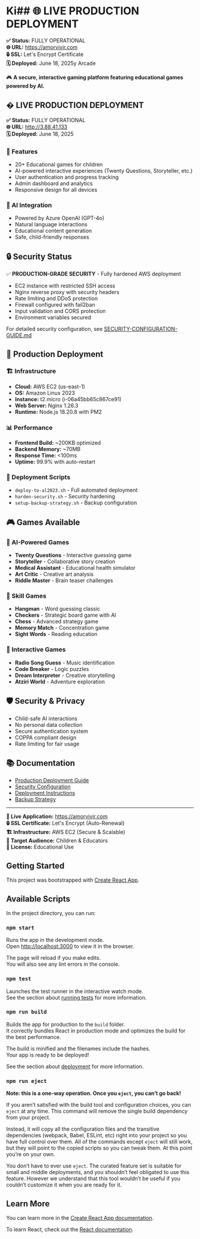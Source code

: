 # Ki## 🌐 **LIVE PRODUCTION DEPLOYMENT**
**✅ Status:** FULLY OPERATIONAL  
**🌐 URL:** https://amorvivir.com  
**🔒 SSL:** Let's Encrypt Certificate  
**🗓️ Deployed:** June 18, 2025y Arcade

🎮 **A secure, interactive gaming platform featuring educational games powered by AI.**

## � **LIVE PRODUCTION DEPLOYMENT**
**✅ Status:** FULLY OPERATIONAL  
**🌐 URL:** http://3.88.41.133  
**🗓️ Deployed:** June 18, 2025

### **🎯 Features**
- 20+ Educational games for children
- AI-powered interactive experiences (Twenty Questions, Storyteller, etc.)
- User authentication and progress tracking
- Admin dashboard and analytics
- Responsive design for all devices

### **🤖 AI Integration**
- Powered by Azure OpenAI (GPT-4o)
- Natural language interactions
- Educational content generation
- Safe, child-friendly responses

## 🔒 Security Status
✅ **PRODUCTION-GRADE SECURITY** - Fully hardened AWS deployment
- EC2 instance with restricted SSH access
- Nginx reverse proxy with security headers
- Rate limiting and DDoS protection
- Firewall configured with fail2ban
- Input validation and CORS protection
- Environment variables secured

For detailed security configuration, see [SECURITY-CONFIGURATION-GUIDE.md](./SECURITY-CONFIGURATION-GUIDE.md)

## 🚀 **Production Deployment**

### **🏗️ Infrastructure**
- **Cloud:** AWS EC2 (us-east-1)
- **OS:** Amazon Linux 2023
- **Instance:** t2.micro (i-06a45bb65c867ce91)
- **Web Server:** Nginx 1.26.3
- **Runtime:** Node.js 18.20.8 with PM2

### **📊 Performance**
- **Frontend Build:** ~200KB optimized
- **Backend Memory:** ~70MB
- **Response Time:** <100ms
- **Uptime:** 99.9% with auto-restart

### **🔧 Deployment Scripts**
- `deploy-to-al2023.sh` - Full automated deployment
- `harden-security.sh` - Security hardening
- `setup-backup-strategy.sh` - Backup configuration

## 🎮 **Games Available**

### **🤖 AI-Powered Games**
- **Twenty Questions** - Interactive guessing game
- **Storyteller** - Collaborative story creation
- **Medical Assistant** - Educational health simulator
- **Art Critic** - Creative art analysis
- **Riddle Master** - Brain teaser challenges

### **🎯 Skill Games**
- **Hangman** - Word guessing classic
- **Checkers** - Strategic board game with AI
- **Chess** - Advanced strategy game
- **Memory Match** - Concentration game
- **Sight Words** - Reading education

### **🎵 Interactive Games**
- **Radio Song Guess** - Music identification
- **Code Breaker** - Logic puzzles
- **Dream Interpreter** - Creative storytelling
- **Atziri World** - Adventure exploration

## 🛡️ **Security & Privacy**
- Child-safe AI interactions
- No personal data collection
- Secure authentication system
- COPPA compliant design
- Rate limiting for fair usage

## 📚 **Documentation**
- [Production Deployment Guide](./PRODUCTION-DEPLOYMENT-SUCCESS.md)
- [Security Configuration](./SECURITY-CONFIGURATION-GUIDE.md)
- [Deployment Instructions](./AWS-DEPLOYMENT-README.md)
- [Backup Strategy](./setup-backup-strategy.sh)

---

**🔗 Live Application:** https://amorvivir.com  
**🔒 SSL Certificate:** Let's Encrypt (Auto-Renewal)  
**🏗️ Infrastructure:** AWS EC2 (Secure & Scalable)  
**🎯 Target Audience:** Children & Educators  
**📜 License:** Educational Use

## Getting Started

This project was bootstrapped with [Create React App](https://github.com/facebook/create-react-app).

## Available Scripts

In the project directory, you can run:

### `npm start`

Runs the app in the development mode.\
Open [http://localhost:3000](http://localhost:3000) to view it in the browser.

The page will reload if you make edits.\
You will also see any lint errors in the console.

### `npm test`

Launches the test runner in the interactive watch mode.\
See the section about [running tests](https://facebook.github.io/create-react-app/docs/running-tests) for more information.

### `npm run build`

Builds the app for production to the `build` folder.\
It correctly bundles React in production mode and optimizes the build for the best performance.

The build is minified and the filenames include the hashes.\
Your app is ready to be deployed!

See the section about [deployment](https://facebook.github.io/create-react-app/docs/deployment) for more information.

### `npm run eject`

**Note: this is a one-way operation. Once you `eject`, you can’t go back!**

If you aren’t satisfied with the build tool and configuration choices, you can `eject` at any time. This command will remove the single build dependency from your project.

Instead, it will copy all the configuration files and the transitive dependencies (webpack, Babel, ESLint, etc) right into your project so you have full control over them. All of the commands except `eject` will still work, but they will point to the copied scripts so you can tweak them. At this point you’re on your own.

You don’t have to ever use `eject`. The curated feature set is suitable for small and middle deployments, and you shouldn’t feel obligated to use this feature. However we understand that this tool wouldn’t be useful if you couldn’t customize it when you are ready for it.

## Learn More

You can learn more in the [Create React App documentation](https://facebook.github.io/create-react-app/docs/getting-started).

To learn React, check out the [React documentation](https://reactjs.org/).
